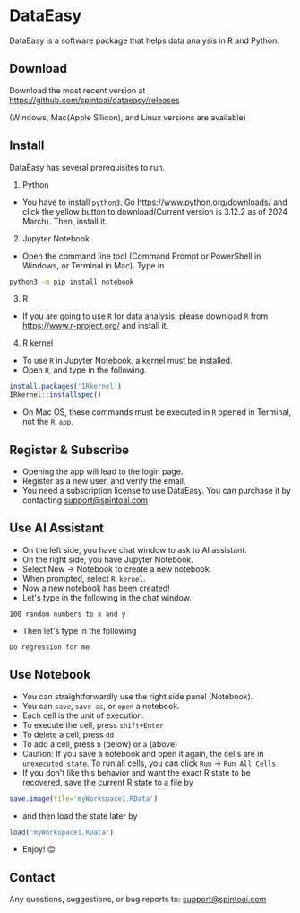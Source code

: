 # DataEasy

DataEasy is a software package that helps data analysis in R and Python.

## Download

Download the most recent version at
https://github.com/spintoai/dataeasy/releases

(Windows, Mac(Apple Silicon), and Linux versions are available)

## Install

DataEasy has several prerequisites to run.

1. Python

- You have to install `python3`. Go https://www.python.org/downloads/
  and click the yellow button to download(Current version is 3.12.2 as of 2024 March). Then, install it.

2. Jupyter Notebook

- Open the command line tool (Command Prompt or PowerShell in Windows, or Terminal in Mac). Type in

```bash
python3 -m pip install notebook
```

3. R

- If you are going to use `R` for data analysis, please download `R` from https://www.r-project.org/ and install it.

4. R kernel

- To use `R` in Jupyter Notebook, a kernel must be installed.
- Open `R`, and type in the following.

```R
install.packages('IRkernel')
IRkernel::installspec()
```

- On Mac OS, these commands must be executed in `R` opened in Terminal, not the `R app`.

## Register & Subscribe

- Opening the app will lead to the login page.
- Register as a new user, and verify the email.
- You need a subscription license to use DataEasy. You can purchase it by contacting support@spintoai.com

## Use AI Assistant

- On the left side, you have chat window to ask to AI assistant.
- On the right side, you have Jupyter Notebook.
- Select New -> Notebook to create a new notebook.
- When prompted, select `R kernel`.
- Now a new notebook has been created!
- Let's type in the following in the chat window.

```
100 random numbers to x and y
```

- Then let's type in the following

```
Do regression for me
```

## Use Notebook

- You can straightforwardly use the right side panel (Notebook).
- You can `save`, `save as`, or `open` a notebook.
- Each cell is the unit of execution.
- To execute the cell, press `shift+Enter`
- To delete a cell, press `dd`
- To add a cell, press `b` (below) or `a` (above)
- Caution: If you save a notebook and open it again, the cells are in `unexecuted state`. To run all cells, you can click `Run` -> `Run All Cells`
- If you don't like this behavior and want the exact R state to be recovered, save the current R state to a file by

```R
save.image(file='myWorkspace1.RData')
```

- and then load the state later by

```R
load('myWorkspace1.RData')
```

- Enjoy! 😊

## Contact

Any questions, suggestions, or bug reports to:
support@spintoai.com
